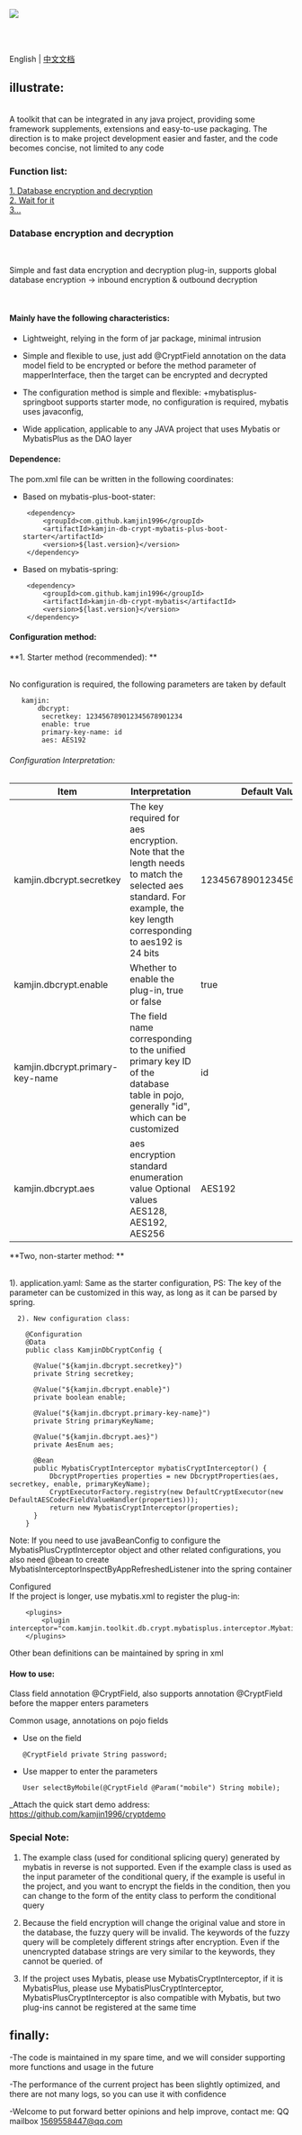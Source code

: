 ![](https://ftp.bmp.ovh/imgs/2019/12/9fdfb3fbd3e6225d.jpeg)


<br>
<div id = "englishRead"></div>

<br>

English | [中文文档](README_ZH.MD)
## illustrate:
 
 <br>
A toolkit that can be integrated in any java project, providing some framework supplements, extensions and easy-to-use packaging. The direction is to make project development easier and faster, and the code becomes concise, not limited to any code
<br>

### Function list:
   <a href="#db.crypt">1. Database encryption and decryption</a><br>
   <a href="#db.crypt">2. Wait for it</a><br>
   <a href="#db.crypt">3...</a><br>


<h3><div id="db.crypt">Database encryption and decryption</div></h3>

<br>

 Simple and fast data encryption and decryption plug-in, supports global database encryption -> inbound encryption & outbound decryption

<br>

#### Mainly have the following characteristics:

+ Lightweight, relying in the form of jar package, minimal intrusion

+ Simple and flexible to use, just add @CryptField annotation on the data model field to be encrypted or before the method parameter of mapperInterface, then the target can be encrypted and decrypted

+ The configuration method is simple and flexible:
 +mybatisplus-springboot supports starter mode, no configuration is required, mybatis uses javaconfig,

+ Wide application, applicable to any JAVA project that uses Mybatis or MybatisPlus as the DAO layer

#### Dependence:

The pom.xml file can be written in the following coordinates:

+ Based on mybatis-plus-boot-stater:

       <dependency>
           <groupId>com.github.kamjin1996</groupId>
           <artifactId>kamjin-db-crypt-mybatis-plus-boot-starter</artifactId>
           <version>${last.version}</version>
       </dependency>

+ Based on mybatis-spring:

       <dependency>
           <groupId>com.github.kamjin1996</groupId>
           <artifactId>kamjin-db-crypt-mybatis</artifactId>
           <version>${last.version}</version>
       </dependency>

#### Configuration method:

**1. Starter method (recommended): **

<br>
    No configuration is required, the following parameters are taken by default
    
       kamjin:
           dbcrypt:
            secretkey: 123456789012345678901234
            enable: true
            primary-key-name: id
            aes: AES192
            
            
   ###### Configuration Interpretation:
   | Item | Interpretation | Default Value |
| ---- | ---- | ---- |
| kamjin.dbcrypt.secretkey | The key required for aes encryption. Note that the length needs to match the selected aes standard. For example, the key length corresponding to aes192 is 24 bits | 123456789012345678901234 |
| kamjin.dbcrypt.enable | Whether to enable the plug-in, true or false | true |
| kamjin.dbcrypt.primary-key-name | The field name corresponding to the unified primary key ID of the database table in pojo, generally "id", which can be customized | id |
| kamjin.dbcrypt.aes | aes encryption standard enumeration value Optional values ​​AES128, AES192, AES256 | AES192 |
      

**Two, non-starter method: **

<br>
      1). application.yaml:
          Same as the starter configuration, PS: The key of the parameter can be customized in this way, as long as it can be parsed by spring.

      2). New configuration class:

        @Configuration
        @Data
        public class KamjinDbCryptConfig {

          @Value("${kamjin.dbcrypt.secretkey}")
          private String secretkey;

          @Value("${kamjin.dbcrypt.enable}")
          private boolean enable;

          @Value("${kamjin.dbcrypt.primary-key-name}")
          private String primaryKeyName;

          @Value("${kamjin.dbcrypt.aes}")
          private AesEnum aes;

          @Bean
          public MybatisCryptInterceptor mybatisCryptInterceptor() {
              DbcryptProperties properties = new DbcryptProperties(aes, secretkey, enable, primaryKeyName);
              CryptExecutorFactory.registry(new DefaultCryptExecutor(new DefaultAESCodecFieldValueHandler(properties)));
              return new MybatisCryptInterceptor(properties);
          }
        }
        
 Note: If you need to use javaBeanConfig to configure the MybatisPlusCryptInterceptor object and other related configurations, you also need @bean to create MybatisInterceptorInspectByAppRefreshedListener into the spring container

 Configured
<br>
 If the project is longer, use mybatis.xml to register the plug-in:

        <plugins>
            <plugin interceptor="com.kamjin.toolkit.db.crypt.mybatisplus.interceptor.MybatisPlusCryptInterceptor"/>
        </plugins>
        
 Other bean definitions can be maintained by spring in xml
 

#### How to use:

Class field annotation @CryptField, also supports annotation @CryptField before the mapper enters parameters

Common usage, annotations on pojo fields

+ Use on the field

      @CryptField private String password;

+ Use mapper to enter the parameters

      User selectByMobile(@CryptField @Param("mobile") String mobile);

_Attach the quick start demo address:
https://github.com/kamjin1996/cryptdemo

### Special Note:
 1. The example class (used for conditional splicing query) generated by mybatis in reverse is not supported. Even if the example class is used as the input parameter of the conditional query, if the example is useful in the project, and you want to encrypt the fields in the condition, then you can change to the form of the entity class to perform the conditional query

 2. Because the field encryption will change the original value and store in the database, the fuzzy query will be invalid. The keywords of the fuzzy query will be completely different strings after encryption. Even if the unencrypted database strings are very similar to the keywords, they cannot be queried. of

 3. If the project uses Mybatis, please use MybatisCryptInterceptor, if it is MybatisPlus, please use MybatisPlusCryptInterceptor, MybatisPlusCryptInterceptor is also compatible with Mybatis, but two plug-ins cannot be registered at the same time

## finally:

-The code is maintained in my spare time, and we will consider supporting more functions and usage in the future

-The performance of the current project has been slightly optimized, and there are not many logs, so you can use it with confidence

-Welcome to put forward better opinions and help improve, contact me: QQ mailbox 1569558447@qq.com
